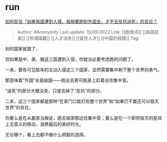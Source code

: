 # run
[如何反驳「如果我国遭到入侵，我就要跑到外国去，才不去反抗送死」的言论？](https://www.zhihu.com/question/28913881/answer/2488041824)

> Author: #Anonymity 
> Last update: *15/05/2022* 
> Link: [[跑慢点]] [[超英赶美]] [[所谓国籍]] [[人才流失]] [[留住人才]] [[中国的规模]]
> Tag: 

别的国家就罢了，

但如果是中、美、俄这三国遭到入侵，你就没必要考虑跑的问题了。

  

一来，要有可见胜率的主动入侵这三个国家，显然需要集中剩下整个世界的勇气。

那意味着“外国”全是敌国——跑出去更可能是上赶着去住集中营。

“送死”的部分大概没变，只是去掉了“反抗”的部分。

  

二来，这三个国家都是那种“在家门口能打败整个世界”和“如果打不赢还可以毁灭世界”的存在。

你要么是在从赢家当叛徒，跑去输家那边住集中营；要么是在一个即将毁灭的星球上无意义的移动，浪费最后的美好时光。

无论哪个，看上去都不像什么明智的选择。

